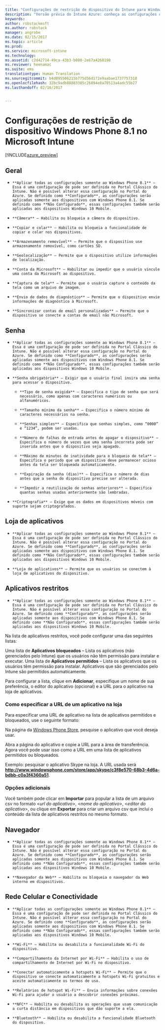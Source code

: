 ```yaml
---
title: "Configurações de restrição de dispositivo do Intune para Windows Phone 8.1 | Versão prévia do Intune Azure | Microsoft Docs"
description: "Versão prévia do Intune Azure: conheça as configurações do Intune que você pode usar para controlar as configurações do dispositivo e as funcionalidades dos dispositivos Windows Phone 8.1."
keywords: 
author: robstackmsft
ms.author: robstack
manager: angrobe
ms.date: 02/15/2017
ms.topic: article
ms.prod: 
ms.service: microsoft-intune
ms.technology: 
ms.assetid: c2d42714-49ca-43b3-b080-2e67a4268198
ms.reviewer: heenamac
ms.suite: ems
translationtype: Human Translation
ms.sourcegitcommit: b4d095506215b775d56d172e9aabae1737757310
ms.openlocfilehash: 32bc9adb88803385c26894e8a70513a4adc55b27
ms.lasthandoff: 02/16/2017


---
```


# <a name="windows-phone-81-device-restriction-settings-in-microsoft-intune"></a>Configurações de restrição de dispositivo Windows Phone 8.1 no Microsoft Intune

[!INCLUDE[azure_preview](../includes/azure_preview.md)]

## <a name="general"></a>Geral
-     **Aplicar todas as configurações somente ao Windows Phone 8.1** – Essa é uma configuração de pode ser definida no Portal Clássico do Intune. Não é possível alterar essa configuração no Portal do Azure. Se definido como **Configurado**, as configurações serão aplicadas somente aos dispositivos com Windows Phone 8.1. Se definido como **Não Configurado**, essas configurações também serão aplicadas aos dispositivos Windows 10 Mobile.
-     **Câmera** – Habilita ou bloqueia a câmera do dispositivo.
-     **Copiar e colar** – Habilita ou bloqueia a funcionalidade de copiar e colar nos dispositivos.
-     **Armazenamento removível** – Permite que o dispositivo use armazenamento removível, como cartões SD.
-     **Geolocalização** – Permite que o dispositivo utilize informações de localização.
-     **Conta da Microsoft** – Habilitar ou impedir que o usuário vincule uma conta da Microsoft ao dispositivo.
-     **Captura de tela** – Permite que o usuário capture o conteúdo da tela como um arquivo de imagem.
-     **Envio de dados de diagnóstico** – Permite que o dispositivo envie informações de diagnóstico à Microsoft.
-     **Sincronizar contas de email personalizadas** – Permite que o dispositivo se conecte a contas de email não Microsoft.

## <a name="password"></a>Senha
-     **Aplicar todas as configurações somente ao Windows Phone 8.1** – Essa é uma configuração de pode ser definida no Portal Clássico do Intune. Não é possível alterar essa configuração no Portal do Azure. Se definido como **Configurado**, as configurações serão aplicadas somente aos dispositivos com Windows Phone 8.1. Se definido como **Não Configurado**, essas configurações também serão aplicadas aos dispositivos Windows 10 Mobile.
-     **Senha obrigatória** – Exigir que o usuário final insira uma senha para acessar o dispositivo.
    -     **Tipo de senha exigida** – Especifica o tipo de senha que será necessário, como apenas com caracteres numéricos ou alfanuméricos.
    -     **Tamanho mínimo da senha** – Especifica o número mínimo de caracteres necessários na senha.
    -     **Senhas simples** – Especifica que senhas simples, como “0000” e “1234”, podem ser usadas.
    -     **Número de falhas de entrada antes de apagar o dispositivo** – Especifica o número de vezes que uma senha incorreta pode ser inserida antes que o dispositivo seja apagado.
    -     **Máximo de minutos de inatividade para o bloqueio de tela** – Especifica o período que um dispositivo deve permanecer ocioso antes da tela ser bloqueada automaticamente.
    -     **Expiração da senha (dias)** – Especifica o número de dias antes que a senha do dispositivo precise ser alterada.
    -     **Impedir a reutilização de senhas anteriores** – Especifica quantas senhas usadas anteriormente são lembradas.
-     **Criptografia** – Exige que os dados em dispositivos móveis com suporte sejam criptografados.

## <a name="app-store"></a>Loja de aplicativos
-     **Aplicar todas as configurações somente ao Windows Phone 8.1** – Essa é uma configuração de pode ser definida no Portal Clássico do Intune. Não é possível alterar essa configuração no Portal do Azure. Se definido como **Configurado**, as configurações serão aplicadas somente aos dispositivos com Windows Phone 8.1. Se definido como **Não Configurado**, essas configurações também serão aplicadas aos dispositivos Windows 10 Mobile.
-     **Loja de aplicativos** – Permite que os usuários se conectem à loja de aplicativos do dispositivo.

## <a name="restricted-apps"></a>Aplicativos restritos

-     **Aplicar todas as configurações somente ao Windows Phone 8.1** – Essa é uma configuração de pode ser definida no Portal Clássico do Intune. Não é possível alterar essa configuração no Portal do Azure. Se definido como **Configurado**, as configurações serão aplicadas somente aos dispositivos com Windows Phone 8.1. Se definido como **Não Configurado**, essas configurações também serão aplicadas aos dispositivos Windows 10 Mobile.

Na lista de aplicativos restritos, você pode configurar uma das seguintes listas:

Uma lista de **Aplicativos bloqueados** – Lista os aplicativos (não gerenciados pelo Intune) que os usuários não têm permissão para instalar e executar.
Uma lista de **Aplicativos permitidos** – Lista os aplicativos que os usuários têm permissão para instalar. Aplicativos que são gerenciados pelo Intune são permitidos automaticamente.

Para configurar a lista, clique em **Adicionar**, especifique um nome de sua preferência, o editor do aplicativo (opcional) e a URL para o aplicativo na loja de aplicativos.

### <a name="how-to-specify-the-url-to-an-app-in-the-store"></a>Como especificar a URL de um aplicativo na loja

Para especificar uma URL de aplicativo na lista de aplicativos permitidos e bloqueados, use o seguinte formato:

Na página da [Windows Phone Store](https://www.microsoft.com/store/apps/windows-phone), pesquise o aplicativo que você deseja usar.

Abra a página do aplicativo e copie a URL para a área de transferência. Agora você pode usar isso como a URL em uma lista de aplicativos permitidos ou bloqueados.

Exemplo: pesquisar o aplicativo Skype na loja. A URL usada será **http://www.windowsphone.com/store/app/skype/c3f8e570-68b3-4d6a-bdbb-c0a3f4360a51**.



### <a name="additional-options"></a>Opções adicionais

Você também pode clicar em **Importar** para popular a lista de um arquivo csv no formato <*url do aplicativo*>, <*nome do aplicativo*>, <*editor do aplicativo*>, ou clique em **Exportar** para criar um arquivo csv que inclui o conteúdo da lista de aplicativos restritos no mesmo formato.


## <a name="browser"></a>Navegador
-     **Aplicar todas as configurações somente ao Windows Phone 8.1** – Essa é uma configuração de pode ser definida no Portal Clássico do Intune. Não é possível alterar essa configuração no Portal do Azure. Se definido como **Configurado**, as configurações serão aplicadas somente aos dispositivos com Windows Phone 8.1. Se definido como **Não Configurado**, essas configurações também serão aplicadas aos dispositivos Windows 10 Mobile.
-     **Navegador da Web** – Habilita ou bloqueia o navegador da Web interno em dispositivos.

## <a name="cellular-and-connectivity"></a>Rede Celular e Conectividade
-     **Aplicar todas as configurações somente ao Windows Phone 8.1** – Essa é uma configuração de pode ser definida no Portal Clássico do Intune. Não é possível alterar essa configuração no Portal do Azure. Se definido como **Configurado**, as configurações serão aplicadas somente aos dispositivos com Windows Phone 8.1. Se definido como **Não Configurado**, essas configurações também serão aplicadas aos dispositivos Windows 10 Mobile.
-     **Wi-Fi** – Habilita ou desabilita a funcionalidade Wi-Fi do dispositivo.
-     **Compartilhamento da Internet por Wi-Fi** – Habilita o uso de compartilhamento de Internet por Wi-Fi no dispositivo.
-     **Conectar automaticamente a hotspots Wi-Fi** – Permite que o dispositivo se conecte automaticamente a hotspots Wi-Fi gratuitos e aceite automaticamente os termos de uso.
-     **Relatórios de hotspot Wi-Fi** – Envia informações sobre conexões Wi-Fi para ajudar o usuário a descobrir conexões próximas.
-     **NFC** – Habilita ou desabilita as operações que usam comunicação a curta distância em dispositivos que dão suporte a ela.
-     **Bluetooth** – Habilita ou desabilita a funcionalidade Bluetooth do dispositivo.

